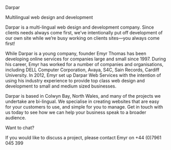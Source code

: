 Darpar

Multilingual web design and development

Darpar is a multi-lingual web design and development company. Since clients needs always come first, we’ve intentionally put off development of our own site while we’re busy working on clients sites—you always come first!

While Darpar is a young company, founder Emyr Thomas has been developing online services for companies large and small since 1997. During his career, Emyr has worked for a number of companies and organisations, including DELL Computer Corporation, Avaya, S4C, Sain Records, Cardiff University. In 2012, Emyr set up Darpar Web Services with the intention of using his industry experience to provide top class web design and development to small and medium sized businesses.

Darpar is based in Colwyn Bay, North Wales, and many of the projects we undertake are bi-lingual. We specialise in creating websites that are easy for your customers to use, and simple for you to manage. Get in touch with us today to see how we can help your business speak to a broader audience.

Want to chat?

If you would like to discuss a project, please contact Emyr on +44 (0)7961 045 399
